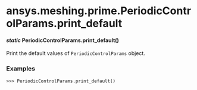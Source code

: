 # ansys.meshing.prime.PeriodicControlParams.print_default

<a id="ansys.meshing.prime.PeriodicControlParams.print_default"></a>

#### *static* PeriodicControlParams.print_default()

Print the default values of `PeriodicControlParams` object.

### Examples

```pycon
>>> PeriodicControlParams.print_default()
```

<!-- !! processed by numpydoc !! -->
